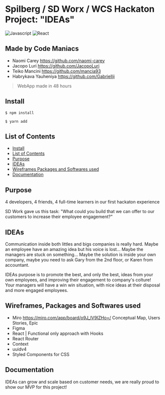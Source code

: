 # Spilberg / SD Worx / WCS Hackaton Project: "IDEAs"
![Javascript](https://aleen42.github.io/badges/src/javascript.svg)
![React](https://aleen42.github.io/badges/src/react.svg)

## Made by Code Maniacs
- Naomi Carey https://github.com/naomi-carey
- Jacopo Luri https://github.com/JacopoLuri
- Teiko Mancini https://github.com/mancia93
- Habrykava Yauheniya https://github.com/Gabriellji

> WebApp made in 48 hours

## Install
```
$ npm install

$ yarn add
```

## List of Contents
- [Install](#install)
- [List of Contents](#list-of-contents)
- [Purpose](#purpose)
- [IDEAs](#ideas)
- [Wireframes Packages and Softwares used](#wireframes-packages-and-softwares-used)
- [Documentation](#documentation)

## Purpose
4 developers, 4 friends, 4 full-time learners in our first hackaton experience

SD Work gave us this task:
"What could you build that we can offer to our customers to increase their employee engagement?"

## IDEAs
Communication inside both littles and bigs companies is really hard.
Maybe an employee have an amazing idea but his voice is lost...
Maybe the managers are stuck on something...
Maybe the solution is inside your own company, maybe you need to ask Gary from the 2nd floor, or Karen from accountant.

IDEAs purpose is to promote the best, and only the best, ideas from your own employees, and improving their engagement to company's colture!
Your managers will have a win win situation, with nice ideas at their disposal and more engaged employees. 

## Wireframes, Packages and Softwares used
- Miro https://miro.com/app/board/o9J_lV9IZHo=/
  Conceptual Map, Users Stories, Epic 
- Figma
- React | Functional only approach with Hooks
- React Router
- Context
- uuidv4
- Styled Components for CSS

## Documentation
IDEAs can grow and scale based on customer needs, we are really proud to show our MVP for this project!
<work in progress>
